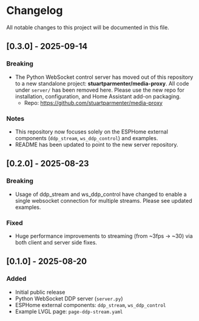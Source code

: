 # Changelog

All notable changes to this project will be documented in this file.

## [0.3.0] - 2025-09-14
### Breaking
- The Python WebSocket control server has moved out of this repository to a new standalone project: **stuartparmenter/media-proxy**. All code under `server/` has been removed here. Please use the new repo for installation, configuration, and Home Assistant add-on packaging.
  - Repo: https://github.com/stuartparmenter/media-proxy
### Notes
- This repository now focuses solely on the ESPHome external components (`ddp_stream`, `ws_ddp_control`) and examples.
- README has been updated to point to the new server repository.

## [0.2.0] - 2025-08-23
### Breaking
- Usage of ddp_stream and ws_ddp_control have changed to enable a single websocket connection for multiple streams.  Please see updated examples.

### Fixed
- Huge performance improvements to streaming (from ~3fps -> ~30) via both client and server side fixes.

## [0.1.0] - 2025-08-20
### Added
- Initial public release
- Python WebSocket DDP server (`server.py`)
- ESPHome external components: `ddp_stream`, `ws_ddp_control`
- Example LVGL page: `page-ddp-stream.yaml`
